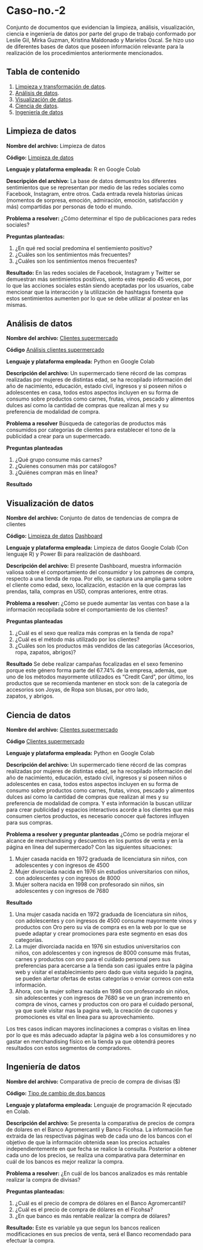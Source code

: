 # Caso-no.-2
Conjunto de documentos que evidencian la limpieza, análisis, visualización, ciencia e ingeniería de datos por parte del grupo de trabajo conformado por Leslie Gil, Mirka Guzman, Kristina Maldonado y Marielos Oscal. Se hizo uso de diferentes bases de datos que poseen información relevante para la realización de los procedimientos anteriormente mencionados. 


## Tabla de contenido

1. [Limpieza y transformación de datos](https://github.com/LesG016/Caso-no.-2/blob/main/README.md#limpieza-de-datos).
2. [Análisis de datos](https://github.com/LesG016/Caso-no.-2#an%C3%A1lisis-de-datos).
3. [Visualización de datos](https://github.com/LesG016/Caso-no.-2#visualizaci%C3%B3n-de-datos).
4. [Ciencia de datos](https://github.com/LesG016/Caso-no.-2#ciencia-de-datos).
5. [Ingeniería de datos](https://github.com/LesG016/Caso-no.-2#ingenier%C3%ADa-de-datos)


## Limpieza de datos
**Nombre del archivo:** Limpieza de datos

**Código:** [Limpieza de datos](https://github.com/LesG016/Portafolio-caso-2/blob/7c0e0b2cdae7f88bdb3c30abdeac1bd8850a3534/LIMPIEZA_DE_DATOS.ipynb)

**Lenguaje y plataforma empleada:** R en Google Colab

**Descripçión del archivo:** La base de datos demuestra los diferentes sentimientos que se representan por medio de las redes sociales como Facebook, Instagram, entre otros. Cada entrada revela historias únicas (momentos de sorpresa, emoción, admiración, emoción, satisfacción y más) compartidas por personas de todo el mundo.

**Problema a resolver:** 
¿Cómo determinar el tipo de publicaciones para redes sociales?


**Preguntas planteadas:**
1. ¿En qué red social predomina el sentiemiento positivo?
2. ¿Cuáles son los sentimientos más frecuentes? 
3. ¿Cuáles son los sentimientos menos frecuentes? 

**Resultado:**
En las redes sociales de Facebook, Instagram y Twitter se demuestran más sentimientos positivos, siento este repedio 45 veces, por lo que las acciones sociales están siendo aceptadas por los usuarios, cabe mencionar que la interacción y la utilización de hashtagss fomenta que estos sentimientos aumenten por lo que se debe utilizar al postear en  las mismas. 

## Análisis de datos
**Nombre del archivo:** [Clientes supermercado](https://github.com/LesG016/Portafolio-caso-2/blob/894a19250fb4de6f2416775272111d6b43cdf627/clientes.xlsx)

**Código** [Análisis clientes supermercado](https://github.com/LesG016/Portafolio-caso-2/blob/e795070ff124f3cd23d789d7887d774a7b015df4/Analisis_clientes_supermercado.ipynb)

**Lenguaje y plataforma empleada:** Python en Google Colab

**Descripción del archivo:** Un supermercado tiene récord de las compras realizadas por mujeres de distintas edad, se ha recopilado información del año de nacimiento, educación, estado civil, ingresos y si poseen niños o adolescentes en casa, todos estos aspectos incluyen en su forma de consumo sobre productos como carnes, frutas, vinos, pescado y alimentos dulces así como la cantidad de compras que realizan al mes y su preferencia de modalidad de compra.


**Problema a resolver** Búsqueda de categorías de productos más consumidos por categorías de clientes para establecer el tono de la publicidad a crear para un supermercado.

**Preguntas planteadas** 
1. ¿Qué grupo consume más carnes?
2. ¿Quienes consumen más por catálogos?
3. ¿Quiénes compran más en línea?


**Resultado**


## Visualización de datos 
**Nombre del archivo:** Conjunto de datos de tendencias de compra de clientes

**Código:** 
[Limpieza de datos](https://github.com/LesG016/Portafolio-caso-2/blob/6131941ad7d51f0ec43774633e4c085a067bb529/Limpieza_de_datos_(Visualizaci%C3%B3n).ipynb)
[Dashboard](https://github.com/LesG016/Portafolio-caso-2/blob/88e1eb970d27bbf411c03bf2d6eda9ce577e09da/VISUALIZACI%C3%93N%20DE%20DATOS.pbix)

**Lenguaje y plataforma empleada:** Limpieza de datos Google Colab (Con lenguaje R) y Power Bi para realización de dashboard. 

**Descripción del archivo:** El presente Dashboard, muestra información valiosa sobre el comportamiento del consumidor y los patrones de compra, respecto a una tienda de ropa. Por ello, se captura una amplia gama sobre el cliente como edad, sexo, localización, estación en la que compras las prendas, talla, compras en USD, compras anteriores, entre otras. 

**Problema a resolver:** ¿Cómo se puede aumentar las ventas con base a la información recopilada sobre el comportamiento de los clientes?

**Preguntas planteadas**
1. ¿Cuál es el sexo que realiza más compras en la tienda de ropa?
2. ¿Cuál es el método más utilizado por los clientes?
3. ¿Cuáles son los productos más vendidos de las categorías (Accesorios, ropa, zapatos, abrigos)?


**Resultado**
Se debe realizar campañas focalizadas en el sexo femenino porque este género forma parte del 67.74% de la empresa, además, que uno de los métodos mayormente utilizados es “Credit Card”, por último, los productos que se recomienda mantener en stock son: de la categoría de accesorios son Joyas, de Ropa son blusas, por otro lado, zapatos, y abrigos.


## Ciencia de datos
**Nombre del archivo:** [Clientes supermercado](https://github.com/LesG016/Portafolio-caso-2/blob/894a19250fb4de6f2416775272111d6b43cdf627/clientes.xlsx)

**Código** [Clientes supermercado](https://github.com/LesG016/Portafolio-caso-2/blob/64fa0f57b40e3a2bbf52bf6dd125261b7074b808/Clientes_supermercado.ipynb)

**Lenguaje y plataforma empleada:** Python en Google Colab

**Descripción del archivo:** Un supermercado tiene récord de las compras realizadas por mujeres de distintas edad, se ha recopilado información del año de nacimiento, educación, estado civil, ingresos y si poseen niños o adolescentes en casa, todos estos aspectos incluyen en su forma de consumo sobre productos como carnes, frutas, vinos, pescado y alimentos dulces así como la cantidad de compras que realizan al mes y su preferencia de modalidad de compra.
Y esta información la buscan utilizar para crear publicidad y espacios interactivos acorde a los clientes que más consumen ciertos productos, es necesario conocer qué factores influyen para sus compras. 


**Problema a resolver y preguntar planteadas**
¿Cómo se podría mejorar el alcance de merchandising y descuentos en los puntos de venta y en la página en línea del supermercado? 
Con las siguientes situaciones:
1. Mujer casada nacida en 1972 graduada de licenciatura sin niños, con adolescentes y con ingresos de 4500
2. Mujer divorciada nacida en 1976 sin estudios universitarios con niños, con adolescentes y con ingresos de 8000
3. Mujer soltera nacida en 1998 con profesorado sin niños, sin adolescentes y con ingresos de 7680

**Resultado**
1. Una mujer casada nacida en 1972 graduada de licenciatura sin niños, con adolescentes y con ingresos de 4500 consume mayormente vinos y productos con Oro pero su vía de compra es en la web por lo que se puede adaptar y crear promociones para este segmento en esas dos categorías. 
2. La mujer divorciada nacida en 1976 sin estudios universitarios con niños, con adolescentes y con ingresos de 8000 consume más frutas, carnes y productos con oro para el cuidado personal pero sus preferencias para acercarse a la tienda son casi iguales entre la página web y visitar el establecimiento pero dado que visita seguido la pagina, se pueden alertar ofertas de estas categorías o enviar correos con esta información. 
3. Ahora, con la mujer soltera nacida en 1998 con profesorado sin niños, sin adolescentes y con ingresos de 7680 se ve un gran incremento en compra de vinos, carnes y productos con oro para el cuidado personal, ya que suele visitar mas la pagina web, la creación de cupones y promociones es vital en línea para su aprovechamiento.

Los tres casos indican mayores inclinaciones a compras o visitas en línea por lo que es más adecuado adaptar la página web a los consumidores y no gastar en merchandising físico en la tienda ya que obtendrá peores resultados con estos segmentos de compradores. 


   
## Ingeniería de datos 
**Nombre del archivo:** Comparativa de precio de compra de divisas ($)

**Código:** [Tipo de cambio de dos bancos](https://github.com/LesG016/Portafolio-caso-2/blob/6e7bf0f31587c0f24095d0f3dbdd73f60a162c55/Tipo_de_cambio_Bancos.ipynb)

**Lenguaje y plataforma empleada:** Lenguaje de programación R ejecutado en Colab. 

**Descripción del archivo:** Se presenta la comparativa de precios de compra de dolares en el Banco Agromercantil y Banco Ficohsa. La información fue extraida de las respectivas páginas web de cada uno de los bancos con el objetivo de que la información obtenida sean los precios actuales independientemente en que fecha se realice la consulta. Posterior a obtener cada uno de los precios, se realiza una comparativa para determinar en cuál de los bancos es mejor realizar la compra. 

**Problema a resolver:** ¿En cuál de los bancos analizados es más rentable realizar la compra de divisas? 

**Preguntas planteadas:**
1. ¿Cuál es el precio de compra de dólares en el Banco Agromercantil?
2. ¿Cuál es el precio de compra de dólares en el Ficohsa?
3. ¿En que banco es más rentable realizar la compra de dólares?


**Resultado:** Este es variable ya que segun los bancos realicen modificaciones en sus precios de venta, será el Banco recomendado para efectuar la compra.
